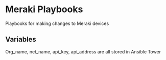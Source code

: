 Meraki Playbooks
=========

Playbooks for making changes to Meraki devices

Variables
--------------

Org_name, net_name, api_key, api_address are all stored in Ansible Tower
